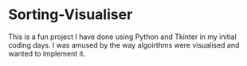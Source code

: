 # Sorting-Visualiser 
This is a fun project I have done using Python and Tkinter in my initial coding days. I was amused by the way algoirthms were visualised and wanted to implement it.
